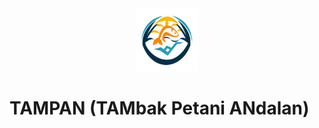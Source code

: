 <div align="center"><img src = "images/logo.png" width = 20% height= 20%></div>

# TAMPAN (TAMbak Petani ANdalan)
